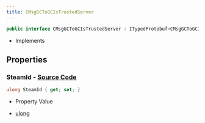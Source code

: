 ```yaml
---
title: CMsgGCToGCIsTrustedServer
---
```


```csharp
public interface CMsgGCToGCIsTrustedServer : ITypedProtobuf<CMsgGCToGCIsTrustedServer>, INativeHandle
```

- Implements

## Properties

### **SteamId** - [Source Code](https://github.com/swiftly-solution/swiftlys2/blob/main/managed/src/SwiftlyS2.Generated/Protobufs/Interfaces/CMsgGCToGCIsTrustedServer.cs#L13)

```csharp
ulong SteamId { get; set; }
```

- Property Value

- [ulong](https://learn.microsoft.com/dotnet/api/system.uint64)

